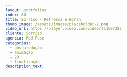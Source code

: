 ```yaml
---
layout: portfolios
index: 84
title: Sorriso - Refresca e Borah
thumb_image: /assets/images/placeholder-2.png
video_url: https://player.vimeo.com/video/711697382
cliente: Sorriso
agencia: Red Fuse
categorias:
  - pós-produção
  - animação
  - 2D
  - finalização
description_text:
---
```

